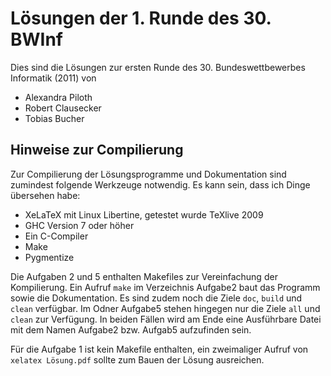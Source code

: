 Lösungen der 1. Runde des 30. BWInf
===================================

Dies sind die Lösungen zur ersten Runde des 30. Bundeswettbewerbes Informatik
(2011) von

 * Alexandra Piloth
 * Robert Clausecker
 * Tobias Bucher

Hinweise zur Compilierung
-------------------------

Zur Compilierung der Lösungsprogramme und Dokumentation sind zumindest folgende
Werkzeuge notwendig. Es kann sein, dass ich Dinge übersehen habe:

 * XeLaTeX mit Linux Libertine, getestet wurde TeXlive 2009
 * GHC Version 7 oder höher
 * Ein C-Compiler
 * Make
 * Pygmentize

Die Aufgaben 2 und 5 enthalten Makefiles zur Vereinfachung der Kompilierung. Ein
Aufruf `make` im Verzeichnis Aufgabe2 baut das Programm sowie die Dokumentation.
Es sind zudem noch die Ziele `doc`, `build` und `clean` verfügbar. Im Odner
Aufgabe5 stehen hingegen nur die Ziele `all` und `clean` zur Verfügung. In
beiden Fällen wird am Ende eine Ausführbare Datei mit dem Namen Aufgabe2 bzw.
Aufgab5 aufzufinden sein.

Für die Aufgabe 1 ist kein Makefile enthalten, ein zweimaliger Aufruf von
`xelatex Lösung.pdf` sollte zum Bauen der Lösung ausreichen.
